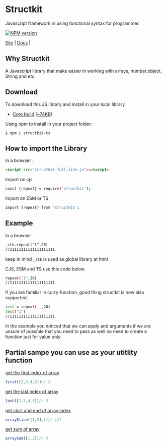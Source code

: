 # Structkit
Javascript framework in using functional syntax for programmer.

[![NPM version][npm-image]][npm-url] 

[Site](https://structkit.codehyouka.xyz/) |
[Docs](https://structkit.codehyouka.xyz/api) |

## Why Structkit
A Javascript library that make easier in working with arrays, number,object, String and etc.

## Download

To download this JS library and install in your local library
 * [Core build](https://raw.githubusercontent.com/compts/structkit/main/dist/web/structkit-full.iife.js) ([~74KB](https://raw.githubusercontent.com/compts/structkit/main/dist/web/structkit-full.iife.js))

Using npm to install in your project folder:
```shell
$ npm i structkit-ts
```


## How to import the Library

In a browser :
```html
<script src="structkit-full.iife.js"></script>
```

Import on cjs
```bash
const {repeat} = require('structkit');

```

Import on ESM or TS
```bash
import {repeat} from 'structkit';

```

## Example

In a browser
```html
_stk.repeat("1",20)
//11111111111111111111
```
keep in mind `_stk` is used as global library at html


CJS, ESM and TS use this code below
```bash
repeat("1",20)
//11111111111111111111
```

If you are familiar in curry function, good thing structkit is now also supported.
```bash
test = repeat(__,20)
test("1")
//11111111111111111111
```
In the example you noticed that we can apply and arguments if we are unsure of possible that you need to pass as well no need to create a function just for value only

[npm-url]: https://www.npmjs.com/package/structkit-ts
[npm-image]: https://img.shields.io/badge/structkit:ts-1.4.81-brightgreen


## Partial sampe you can use as your utitlity function

[get the first index of array](#first-index-of-array)
``` javascript
first([2,3,4,5])// 2
```

[get the last index of array](#last-index-of-array)
``` javascript
last([2,3,4,5])// 5
```

[get start and end of array index](#slice-array-index)
``` javascript
arraySlice([1,2],1)// [2]
```

[get sum of array](#get-sum-of-array)
``` javascript
arraySum([1,2])// 3
```

